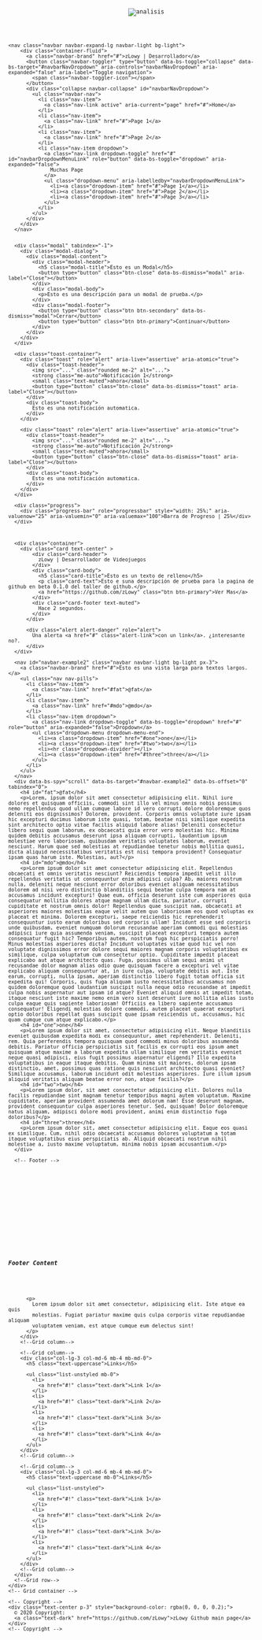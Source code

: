 
<code> 
<!DOCTYPE html>
<html lang="en">
<head>
    <meta charset="UTF-8">
    <meta http-equiv="X-UA-Compatible" content="IE=edge">
    <meta name="viewport" content="width=device-width, initial-scale=1.0">
    <title>zLowy | Desarrollador</title>
    <!-- Bootstrap CSS -->
    <link href="https://cdn.jsdelivr.net/npm/bootstrap@5.0.0-beta3/dist/css/bootstrap.min.css" rel="stylesheet" integrity="sha384-eOJMYsd53ii+scO/bJGFsiCZc+5NDVN2yr8+0RDqr0Ql0h+rP48ckxlpbzKgwra6" crossorigin="anonymous">

</head>
<body>
    <div align="center"> 
        <img align="center" alt="analisis" src=https://github.com/zLowy/zLowy/blob/main/Neon%20Green%20Liquid%20Art%20On%20Trend%20Zoom%20Background.gif>
    </div>

    
    <nav class="navbar navbar-expand-lg navbar-light bg-light">
        <div class="container-fluid">
          <a class="navbar-brand" href="#">zLowy | Desarrollador</a>
          <button class="navbar-toggler" type="button" data-bs-toggle="collapse" data-bs-target="#navbarNavDropdown" aria-controls="navbarNavDropdown" aria-expanded="false" aria-label="Toggle navigation">
            <span class="navbar-toggler-icon"></span>
          </button>
          <div class="collapse navbar-collapse" id="navbarNavDropdown">
            <ul class="navbar-nav">
              <li class="nav-item">
                <a class="nav-link active" aria-current="page" href="#">Home</a>
              </li>
              <li class="nav-item">
                <a class="nav-link" href="#">Page 1</a>
              </li>
              <li class="nav-item">
                <a class="nav-link" href="#">Page 2</a>
              </li>
              <li class="nav-item dropdown">
                <a class="nav-link dropdown-toggle" href="#" id="navbarDropdownMenuLink" role="button" data-bs-toggle="dropdown" aria-expanded="false">
                  Muchas Page
                </a>
                <ul class="dropdown-menu" aria-labelledby="navbarDropdownMenuLink">
                  <li><a class="dropdown-item" href="#">Page 1</a></li>
                  <li><a class="dropdown-item" href="#">Page 2</a></li>
                  <li><a class="dropdown-item" href="#">Page 3</a></li>
                </ul>
              </li>
            </ul>
          </div>
        </div>
      </nav>


      <div class="modal" tabindex="-1">
        <div class="modal-dialog">
          <div class="modal-content">
            <div class="modal-header">
              <h5 class="modal-title">Esto es un Modal</h5>
              <button type="button" class="btn-close" data-bs-dismiss="modal" aria-label="Close"></button>
            </div>
            <div class="modal-body">
              <p>Esto es una descripción para un modal de prueba.</p>
            </div>
            <div class="modal-footer">
              <button type="button" class="btn btn-secondary" data-bs-dismiss="modal">Cerrar</button>
              <button type="button" class="btn btn-primary">Continuar</button>
            </div>
          </div>
        </div>
      </div>

      <div class="toast-container">
        <div class="toast" role="alert" aria-live="assertive" aria-atomic="true">
          <div class="toast-header">
            <img src="..." class="rounded me-2" alt="...">
            <strong class="me-auto">Notificación 1</strong>
            <small class="text-muted">ahora</small>
            <button type="button" class="btn-close" data-bs-dismiss="toast" aria-label="Close"></button>
          </div>
          <div class="toast-body">
            Esto es una notificación automatica.
          </div>
        </div>
      
        <div class="toast" role="alert" aria-live="assertive" aria-atomic="true">
          <div class="toast-header">
            <img src="..." class="rounded me-2" alt="...">
            <strong class="me-auto">Notificación 2</strong>
            <small class="text-muted">ahora</small>
            <button type="button" class="btn-close" data-bs-dismiss="toast" aria-label="Close"></button>
          </div>
          <div class="toast-body">
            Esto es una notificación automatica.
          </div>
        </div>
      </div>

      <div class="progress">
        <div class="progress-bar" role="progressbar" style="width: 25%;" aria-valuenow="25" aria-valuemin="0" aria-valuemax="100">Barra de Progreso | 25%</div>
      </div>

    

      <div class="container">
        <div class="card text-center" >
            <div class="card-header">
              zLowy | Desarrollador de Videojuegos
            </div>
            <div class="card-body">
              <h5 class="card-title">Esto es un texto de relleno</h5>
              <p class="card-text">Esto e suna descripción de prueba para la pagina de github en beta 0.1.0 del taller de github.</p>
              <a href="https://github.com/zLowy" class="btn btn-primary">Ver Mas</a>
            </div>
            <div class="card-footer text-muted">
              Hace 2 segundos.
            </div>
          </div>
    
          <div class="alert alert-danger" role="alert">
            Una alerta <a href="#" class="alert-link">con un link</a>. ¿interesante no?.
          </div>
      </div>

      <nav id="navbar-example2" class="navbar navbar-light bg-light px-3">
        <a class="navbar-brand" href="#">Esto es una vista larga para textos largos.</a>
        <ul class="nav nav-pills">
          <li class="nav-item">
            <a class="nav-link" href="#fat">@fat</a>
          </li>
          <li class="nav-item">
            <a class="nav-link" href="#mdo">@mdo</a>
          </li>
          <li class="nav-item dropdown">
            <a class="nav-link dropdown-toggle" data-bs-toggle="dropdown" href="#" role="button" aria-expanded="false">Dropdown</a>
            <ul class="dropdown-menu dropdown-menu-end">
              <li><a class="dropdown-item" href="#one">one</a></li>
              <li><a class="dropdown-item" href="#two">two</a></li>
              <li><hr class="dropdown-divider"></li>
              <li><a class="dropdown-item" href="#three">three</a></li>
            </ul>
          </li>
        </ul>
      </nav>
      <div data-bs-spy="scroll" data-bs-target="#navbar-example2" data-bs-offset="0" tabindex="0">
        <h4 id="fat">@fat</h4>
        <p>Lorem, ipsum dolor sit amet consectetur adipisicing elit. Nihil iure dolores et quisquam officiis, commodi sint illo vel minus omnis nobis possimus nemo repellendus quod ullam cumque labore id vero corrupti dolore doloremque quos deleniti eos dignissimos? Dolorem, provident. Corporis omnis voluptate iure ipsam hic excepturi ducimus laborum iste quasi, totam, beatae nisi similique expedita sint architecto optio vitae facilis aliquid labore alias! Deleniti consectetur libero sequi quam laborum, ex obcaecati quia error vero molestias hic. Minima quidem debitis accusamus deserunt ipsa aliquam corrupti, laudantium ipsum molestiae vero laboriosam, quibusdam veritatis voluptates laborum, eveniet nesciunt. Harum quae sed molestias at repudiandae tenetur nobis mollitia quasi, dicta aliquid necessitatibus veritatis est nisi tempora provident? Consequatur ipsam quas harum iste. Molestias, aut?</p>
        <h4 id="mdo">@mdo</h4>
        <p>Lorem ipsum dolor sit amet consectetur adipisicing elit. Repellendus obcaecati et omnis veritatis nesciunt? Reiciendis tempora impedit velit illo repellendus veritatis ut consequuntur enim adipisci culpa? Ab, maiores nostrum nulla, deleniti neque nesciunt error doloribus eveniet aliquam necessitatibus dolorem ad nisi vero distinctio blanditiis sequi beatae culpa tempora nam at accusamus incidunt excepturi! Quae eum, officia deserunt iste cum asperiores quia consequatur mollitia dolores atque magnam ullam dicta, pariatur, corrupti cupiditate et nostrum omnis dolor! Repellendus quae suscipit nam, obcaecati at asperiores maiores molestias eaque velit autem quo laboriosam eos quod voluptas ex placeat et minima. Dolorem excepturi, saepe reiciendis hic reprehenderit consequuntur iusto earum doloribus sed corporis ullam! Incidunt esse sed corporis unde quibusdam, eveniet numquam dolorum recusandae aperiam commodi qui molestias adipisci iure quia assumenda veniam, suscipit placeat excepturi tempora autem consequatur fugit hic? Temporibus autem, nostrum fuga hic perspiciatis porro! Minus molestias asperiores dicta? Incidunt voluptates vitae quod hic vel non voluptate dignissimos error dolore sequi maiores magnam corporis voluptatibus ex similique, culpa voluptatum cum consectetur optio. Cupiditate impedit placeat explicabo aut atque architecto quas. Fuga, possimus ullam sequi animi ut recusandae dolor magnam alias odio quae quisquam facere a excepturi vel vitae explicabo aliquam consequuntur at, in iure culpa, voluptate debitis aut. Iste earum, corrupti, nulla ipsam, aperiam distinctio libero fugit totam officia sit expedita qui! Corporis, quis fuga aliquam iusto necessitatibus accusamus non quidem doloremque quod laudantium suscipit nulla neque odio recusandae at impedit culpa nobis aspernatur aut ipsam id atque? Eveniet aliquid omnis at impedit totam, itaque nesciunt iste maxime nemo enim vero sint deserunt iure mollitia alias iusto culpa eaque quis sapiente laboriosam! Officiis ea libero sapiente accusamus consequatur! Eligendi molestias dolore commodi, autem placeat quaerat excepturi optio doloribus repellat quas suscipit quae ipsam reiciendis ut, accusamus, hic quam cumque cum atque explicabo.</p>
        <h4 id="one">one</h4>
        <p>Lorem ipsum dolor sit amet, consectetur adipisicing elit. Neque blanditiis eveniet quibusdam expedita modi ex consequuntur, amet reprehenderit. Deleniti, rem. Quia perferendis tempora quisquam quod commodi minus doloribus assumenda debitis. Pariatur officia perspiciatis sit facilis ex corrupti eos ipsum amet quisquam atque maxime a laborum expedita ullam similique rem veritatis eveniet neque quasi adipisci, eius fugit possimus aspernatur eligendi? Illo expedita voluptatibus in eaque itaque debitis. Quam minima sit maiores, dolorum ipsam distinctio, amet, possimus quas ratione quis nesciunt architecto quasi eveniet? Similique accusamus, laborum incidunt odit molestias asperiores. Iure illum ipsum aliquid veritatis aliquam beatae error non, atque facilis?</p>
        <h4 id="two">two</h4>
        <p>Lorem ipsum dolor, sit amet consectetur adipisicing elit. Dolores nulla facilis repudiandae sint magnam tenetur temporibus magni autem voluptatum. Maxime cupiditate, aperiam provident assumenda amet dolorum nam! Esse deserunt magnam, provident consequuntur culpa asperiores tenetur. Sed, quisquam! Dolor doloremque natus aliquam, adipisci dolore modi provident, animi enim distinctio fuga doloribus?</p>
        <h4 id="three">three</h4>
        <p>Lorem ipsum dolor sit, amet consectetur adipisicing elit. Eaque eos quasi ex similique. Cum, nihil odio obcaecati accusamus dolores voluptatum a totam itaque voluptatibus eius perspiciatis ab. Aliquid obcaecati nostrum nihil molestiae a, iusto maxime voluptatum, minima nobis ipsam accusantium.</p>
      </div>

      <!-- Footer -->
<footer class="bg-light text-center text-lg-start">
    <!-- Grid container -->
    <div class="container p-4">
      <!--Grid row-->
      <div class="row">
        <!--Grid column-->
        <div class="col-lg-6 col-md-12 mb-4 mb-md-0">
          <h5 class="text-uppercase">Footer Content</h5>
  
          <p>
            Lorem ipsum dolor sit amet consectetur, adipisicing elit. Iste atque ea quis
            molestias. Fugiat pariatur maxime quis culpa corporis vitae repudiandae aliquam
            voluptatem veniam, est atque cumque eum delectus sint!
          </p>
        </div>
        <!--Grid column-->
  
        <!--Grid column-->
        <div class="col-lg-3 col-md-6 mb-4 mb-md-0">
          <h5 class="text-uppercase">Links</h5>
  
          <ul class="list-unstyled mb-0">
            <li>
              <a href="#!" class="text-dark">Link 1</a>
            </li>
            <li>
              <a href="#!" class="text-dark">Link 2</a>
            </li>
            <li>
              <a href="#!" class="text-dark">Link 3</a>
            </li>
            <li>
              <a href="#!" class="text-dark">Link 4</a>
            </li>
          </ul>
        </div>
        <!--Grid column-->
  
        <!--Grid column-->
        <div class="col-lg-3 col-md-6 mb-4 mb-md-0">
          <h5 class="text-uppercase mb-0">Links</h5>
  
          <ul class="list-unstyled">
            <li>
              <a href="#!" class="text-dark">Link 1</a>
            </li>
            <li>
              <a href="#!" class="text-dark">Link 2</a>
            </li>
            <li>
              <a href="#!" class="text-dark">Link 3</a>
            </li>
            <li>
              <a href="#!" class="text-dark">Link 4</a>
            </li>
          </ul>
        </div>
        <!--Grid column-->
      </div>
      <!--Grid row-->
    </div>
    <!-- Grid container -->
  
    <!-- Copyright -->
    <div class="text-center p-3" style="background-color: rgba(0, 0, 0, 0.2);">
      © 2020 Copyright:
      <a class="text-dark" href="https://github.com/zLowy">zLowy Github main page</a>
    </div>
    <!-- Copyright -->
  </footer>
  <!-- Footer -->
</body>
</html>
</code>
